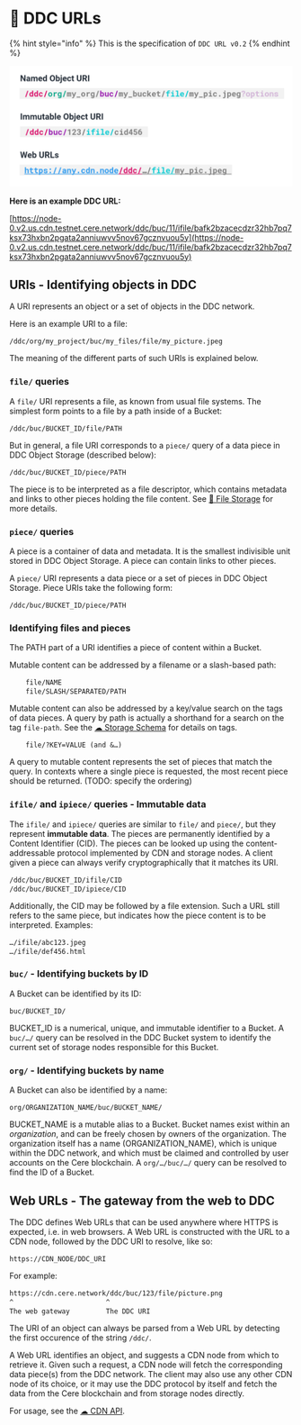 # 🔗 DDC URLs

{% hint style="info" %} This is the specification of `DDC URL v0.2`
{% endhint %}

![Structure of DDC URLs](<../../.gitbook/assets/DDC URL.png>)

[original picture]: https://miro.com/app/board/o9J_lsMr5wI=/?moveToWidget=3458764527405861779&cot=14
[requirements]: https://www.notion.so/cere/Architecture-of-DDC-software-2d6824916b394fa0bc20ff176525d0fc#c8397cdafc4d4f5a9ddd1072a87c189e

**Here is an example DDC URL:**

[https://node-0.v2.us.cdn.testnet.cere.network/ddc/buc/11/ifile/bafk2bzacecdzr32hb7pq7ksx73hxbn2pgata2anniuwvv5nov67gcznvuou5y](https://node-0.v2.us.cdn.testnet.cere.network/ddc/buc/11/ifile/bafk2bzacecdzr32hb7pq7ksx73hxbn2pgata2anniuwvv5nov67gcznvuou5y)


## URIs - Identifying objects in DDC

A URI represents an object or a set of objects in the DDC network.

Here is an example URI to a file:

    /ddc/org/my_project/buc/my_files/file/my_picture.jpeg

The meaning of the different parts of such URIs is explained below.


### `file/` queries

A `file/` URI represents a file, as known from usual file systems. The simplest form points to a
file by a path inside of a Bucket:

    /ddc/buc/BUCKET_ID/file/PATH

But in general, a file URI corresponds to a `piece/` query of a data piece in DDC Object Storage (described below):

    /ddc/buc/BUCKET_ID/piece/PATH

The piece is to be interpreted as a file descriptor, which contains metadata and links to other
pieces holding the file content. See [📂 File Storage](file-storage.md) for more details.


### `piece/` queries

A piece is a container of data and metadata. It is the smallest indivisible unit stored in DDC
Object Storage. A piece can contain links to other pieces.

A `piece/` URI represents a data piece or a set of pieces in DDC Object Storage. Piece URIs take
the following form:

    /ddc/buc/BUCKET_ID/piece/PATH


### Identifying files and pieces

The PATH part of a URI identifies a piece of content within a Bucket.

Mutable content can be addressed by a filename or a slash-based path:

        file/NAME
        file/SLASH/SEPARATED/PATH

Mutable content can also be addressed by a key/value search on the tags of data pieces. A query by path is actually a shorthand for a search on the tag `file-path`. See the [☁ Storage Schema](storage-schema.md) for details on tags.

        file/?KEY=VALUE (and &…)

A query to mutable content represents the set of pieces that match the query. In contexts where a
single piece is requested, the most recent piece should be returned. (TODO: specify the ordering)


### `ifile/` and `ipiece/` queries - Immutable data

The `ifile/` and `ipiece/` queries are similar to `file/` and `piece/`, but they represent **immutable data**. The pieces are permanently identified by a Content Identifier (CID). The pieces can be looked up using the content-addressable protocol implemented by CDN and storage nodes. A client given a piece can always verify cryptographically that it matches its URI.

    /ddc/buc/BUCKET_ID/ifile/CID
    /ddc/buc/BUCKET_ID/ipiece/CID

Additionally, the CID may be followed by a file extension. Such a URL still refers to the same piece, but indicates how the piece content is to be interpreted. Examples:

    …/ifile/abc123.jpeg
    …/ifile/def456.html

### `buc/` - Identifying buckets by ID

A Bucket can be identified by its ID:

    buc/BUCKET_ID/

BUCKET_ID is a numerical, unique, and immutable identifier to a Bucket.
A `buc/…/` query can be resolved in the DDC Bucket system to identify the current set
of storage nodes responsible for this Bucket.


### `org/` - Identifying buckets by name

A Bucket can also be identified by a name:

    org/ORGANIZATION_NAME/buc/BUCKET_NAME/

BUCKET_NAME is a mutable alias to a Bucket. Bucket names exist within an *organization*, and can be freely chosen by owners of the organization. The organization itself has a name (ORGANIZATION_NAME), which is unique within the DDC network, and which must be claimed and controlled by user accounts on the Cere blockchain. A `org/…/buc/…/` query can be resolved to find the ID of a Bucket.


## Web URLs - The gateway from the web to DDC

The DDC defines Web URLs that can be used anywhere where HTTPS is expected, i.e. in web browsers. A Web URL
is constructed with the URL to a CDN node, followed by the DDC URI to resolve, like so:

    https://CDN_NODE/DDC_URI

For example:

    https://cdn.cere.network/ddc/buc/123/file/picture.png
    ^                       ^
    The web gateway         The DDC URI

The URI of an object can always be parsed from a Web URL by detecting the first occurence of the string `/ddc/`.

A Web URL identifies an object, and suggests a CDN node from which to retrieve it. Given such a request, a CDN node will fetch the corresponding data piece(s) from the DDC network. The client may also use any other CDN node of its choice, or it may use the DDC protocol by itself and fetch the data from the Cere blockchain and from storage nodes directly.

For usage, see the [☁ CDN API](cdn-api.md).

